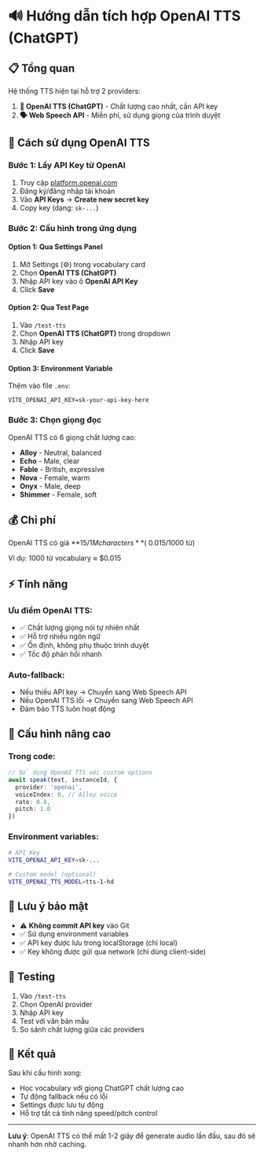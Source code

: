 # 🔊 Hướng dẫn tích hợp OpenAI TTS (ChatGPT) 

## 📋 Tổng quan

Hệ thống TTS hiện tại hỗ trợ 2 providers:

1. **🤖 OpenAI TTS (ChatGPT)** - Chất lượng cao nhất, cần API key
2. **🗣️ Web Speech API** - Miễn phí, sử dụng giọng của trình duyệt

## 🚀 Cách sử dụng OpenAI TTS

### Bước 1: Lấy API Key từ OpenAI

1. Truy cập [platform.openai.com](https://platform.openai.com)
2. Đăng ký/đăng nhập tài khoản
3. Vào **API Keys** → **Create new secret key**
4. Copy key (dạng: `sk-...`)

### Bước 2: Cấu hình trong ứng dụng

#### Option 1: Qua Settings Panel
1. Mở Settings (⚙️) trong vocabulary card
2. Chọn **OpenAI TTS (ChatGPT)**
3. Nhập API key vào ô **OpenAI API Key**
4. Click **Save**

#### Option 2: Qua Test Page
1. Vào `/test-tts`
2. Chọn **OpenAI TTS (ChatGPT)** trong dropdown
3. Nhập API key
4. Click **Save**

#### Option 3: Environment Variable
Thêm vào file `.env`:
```
VITE_OPENAI_API_KEY=sk-your-api-key-here
```

### Bước 3: Chọn giọng đọc

OpenAI TTS có 6 giọng chất lượng cao:

- **Alloy** - Neutral, balanced
- **Echo** - Male, clear
- **Fable** - British, expressive  
- **Nova** - Female, warm
- **Onyx** - Male, deep
- **Shimmer** - Female, soft

## 💰 Chi phí

OpenAI TTS có giá **$15/1M characters** (~$0.015/1000 từ)

Ví dụ: 1000 từ vocabulary ≈ $0.015

## ⚡ Tính năng

### Ưu điểm OpenAI TTS:
- ✅ Chất lượng giọng nói tự nhiên nhất
- ✅ Hỗ trợ nhiều ngôn ngữ 
- ✅ Ổn định, không phụ thuộc trình duyệt
- ✅ Tốc độ phản hồi nhanh

### Auto-fallback:
- Nếu thiếu API key → Chuyển sang Web Speech API
- Nếu OpenAI TTS lỗi → Chuyển sang Web Speech API
- Đảm bảo TTS luôn hoạt động

## 🔧 Cấu hình nâng cao

### Trong code:

```typescript
// Sử dụng OpenAI TTS với custom options
await speak(text, instanceId, {
  provider: 'openai',
  voiceIndex: 0, // Alloy voice
  rate: 0.8,
  pitch: 1.0
})
```

### Environment variables:
```bash
# API Key
VITE_OPENAI_API_KEY=sk-...

# Custom model (optional)
VITE_OPENAI_TTS_MODEL=tts-1-hd
```

## 🚨 Lưu ý bảo mật

- ⚠️ **Không commit API key** vào Git
- ✅ Sử dụng environment variables
- ✅ API key được lưu trong localStorage (chỉ local)
- ✅ Key không được gửi qua network (chỉ dùng client-side)

## 🧪 Testing

1. Vào `/test-tts`
2. Chọn OpenAI provider  
3. Nhập API key
4. Test với văn bản mẫu
5. So sánh chất lượng giữa các providers

## 🎯 Kết quả

Sau khi cấu hình xong:

- Học vocabulary với giọng ChatGPT chất lượng cao
- Tự động fallback nếu có lỗi
- Settings được lưu tự động
- Hỗ trợ tất cả tính năng speed/pitch control

---

**Lưu ý**: OpenAI TTS có thể mất 1-2 giây để generate audio lần đầu, sau đó sẽ nhanh hơn nhờ caching.